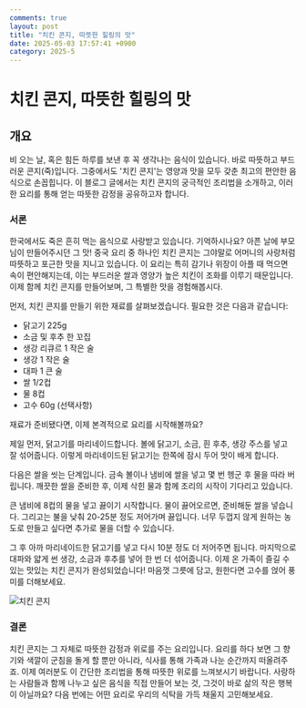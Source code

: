 ```yaml
---
comments: true
layout: post
title: "치킨 콘지, 따뜻한 힐링의 맛"
date: 2025-05-03 17:57:41 +0900
category: 2025-5
---
```


# 치킨 콘지, 따뜻한 힐링의 맛

## 개요
비 오는 날, 혹은 힘든 하루를 보낸 후 꼭 생각나는 음식이 있습니다. 바로 따뜻하고 부드러운 콘지(죽)입니다. 그중에서도 '치킨 콘지'는 영양과 맛을 모두 갖춘 최고의 편안한 음식으로 손꼽힙니다. 이 블로그 글에서는 치킨 콘지의 궁극적인 조리법을 소개하고, 이러한 요리를 통해 얻는 따뜻한 감정을 공유하고자 합니다.

### 서론
한국에서도 죽은 흔히 먹는 음식으로 사랑받고 있습니다. 기억하시나요? 아픈 날에 부모님이 만들어주시던 그 맛! 중국 요리 중 하나인 치킨 콘지는 그야말로 어머니의 사랑처럼 따뜻하고 포근한 맛을 지니고 있습니다. 이 요리는 특히 감기나 위장이 아플 때 먹으면 속이 편안해지는데, 이는 부드러운 쌀과 영양가 높은 치킨이 조화를 이루기 때문입니다. 이제 함께 치킨 콘지를 만들어보며, 그 특별한 맛을 경험해봅시다.

먼저, 치킨 콘지를 만들기 위한 재료를 살펴보겠습니다. 필요한 것은 다음과 같습니다:
- 닭고기 225g
- 소금 및 후추 한 꼬집
- 생강 리큐르 1 작은 술
- 생강 1 작은 술
- 대파 1 큰 술
- 쌀 1/2컵
- 물 8컵
- 고수 60g (선택사항)

재료가 준비됐다면, 이제 본격적으로 요리를 시작해볼까요?

제일 먼저, 닭고기를 마리네이드합니다. 볼에 닭고기, 소금, 흰 후추, 생강 주스를 넣고 잘 섞어줍니다. 이렇게 마리네이드된 닭고기는 한쪽에 잠시 두어 맛이 배게 합니다. 

다음은 쌀을 씻는 단계입니다. 금속 볼이나 냄비에 쌀을 넣고 몇 번 헹군 후 물을 따라 버립니다. 깨끗한 쌀을 준비한 후, 이제 삭힌 물과 함께 조리의 시작이 기다리고 있습니다.

큰 냄비에 8컵의 물을 넣고 끓이기 시작합니다. 물이 끓어오르면, 준비해둔 쌀을 넣습니다. 그리고는 불을 낮춰 20-25분 정도 저어가며 끓입니다. 너무 두껍지 않게 원하는 농도로 만들고 싶다면 추가로 물을 더할 수 있습니다.

그 후 아까 마리네이드한 닭고기를 넣고 다시 10분 정도 더 저어주면 됩니다. 마지막으로 대파와 얇게 썬 생강, 소금과 후추를 넣어 한 번 더 섞어줍니다. 이제 온 가족이 즐길 수 있는 맛있는 치킨 콘지가 완성되었습니다! 마음껏 그릇에 담고, 원한다면 고수를 얹어 풍미를 더해보세요.

![치킨 콘지](https://www.themealdb.com/images/media/meals/1529446352.jpg)

### 결론
치킨 콘지는 그 자체로 따뜻한 감정과 위로를 주는 요리입니다. 요리를 하다 보면 그 향기와 색깔이 군침을 돌게 할 뿐만 아니라, 식사를 통해 가족과 나눈 순간까지 떠올려주죠. 이제 여러분도 이 간단한 조리법을 통해 따뜻한 위로를 느껴보시기 바랍니다. 사랑하는 사람들과 함께 나누고 싶은 음식을 직접 만들어 보는 것, 그것이 바로 삶의 작은 행복이 아닐까요? 다음 번에는 어떤 요리로 우리의 식탁을 가득 채울지 고민해보세요.